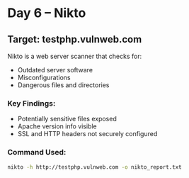 # Day 6 – Nikto

## Target: testphp.vulnweb.com

Nikto is a web server scanner that checks for:
- Outdated server software
- Misconfigurations
- Dangerous files and directories

### Key Findings:
- Potentially sensitive files exposed
- Apache version info visible
- SSL and HTTP headers not securely configured

### Command Used:
```bash
nikto -h http://testphp.vulnweb.com -o nikto_report.txt
